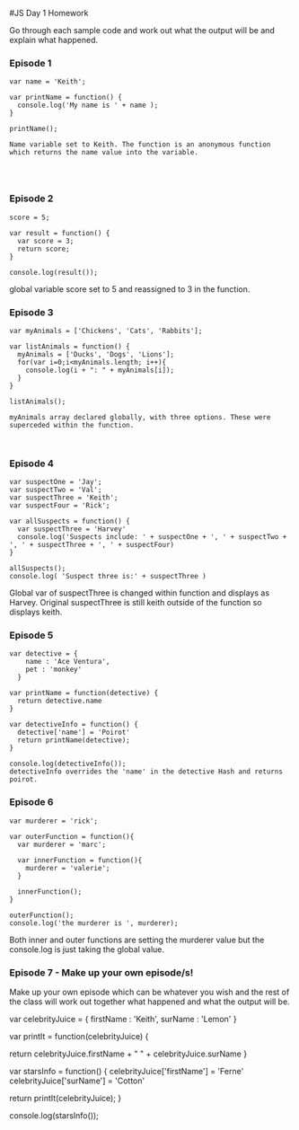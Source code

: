 #JS Day 1 Homework

Go through each sample code and work out what the output will be and explain what happened.

### Episode 1
```
var name = 'Keith';

var printName = function() {
  console.log('My name is ' + name );
}

printName();

Name variable set to Keith. The function is an anonymous function which returns the name value into the variable.




```

### Episode 2
```
score = 5;

var result = function() {
  var score = 3;
  return score;
}

console.log(result());

```
global variable score set to 5 and reassigned to 3 in the function.



### Episode 3
```
var myAnimals = ['Chickens', 'Cats', 'Rabbits'];

var listAnimals = function() {
  myAnimals = ['Ducks', 'Dogs', 'Lions'];
  for(var i=0;i<myAnimals.length; i++){
    console.log(i + ": " + myAnimals[i]);
  }
}

listAnimals();

myAnimals array declared globally, with three options. These were superceded within the function. 



```

### Episode 4

```
var suspectOne = 'Jay';
var suspectTwo = 'Val';
var suspectThree = 'Keith';
var suspectFour = 'Rick';

var allSuspects = function() {
  var suspectThree = 'Harvey'
  console.log('Suspects include: ' + suspectOne + ', ' + suspectTwo + ', ' + suspectThree + ', ' + suspectFour)
}

allSuspects();
console.log( 'Suspect three is:' + suspectThree )
```
Global var of suspectThree is changed within function and displays as Harvey. Original suspectThree is still keith outside of the function so displays keith. 




### Episode 5

```
var detective = {
    name : 'Ace Ventura',
    pet : 'monkey'
  }

var printName = function(detective) {
  return detective.name
}

var detectiveInfo = function() {
  detective['name'] = 'Poirot'
  return printName(detective);
}

console.log(detectiveInfo());
detectiveInfo overrides the 'name' in the detective Hash and returns poirot.

```

### Episode 6
```
var murderer = 'rick';

var outerFunction = function(){
  var murderer = 'marc';

  var innerFunction = function(){
    murderer = 'valerie';
  }

  innerFunction();
}

outerFunction();
console.log('the murderer is ', murderer);
```

Both inner and outer functions are setting the murderer value but the console.log is just taking the global value.


### Episode 7 - Make up your own episode/s!

Make up your own episode which can be whatever you wish and the rest of the class will work out together what happened and what the output will be.

var celebrityJuice = {
    firstName : 'Keith',
    surName : 'Lemon'
  }

var printIt = function(celebrityJuice) {

  return celebrityJuice.firstName + " " + celebrityJuice.surName
}

var starsInfo = function() {
  celebrityJuice['firstName'] = 'Ferne'
  celebrityJuice['surName'] = 'Cotton'
  
  return printIt(celebrityJuice);
}

console.log(starsInfo());